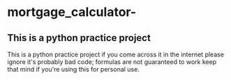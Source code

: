 # mortgage_calculator-

## This is a python practice project

This is a python practice project if you come across it in the internet please ignore it's probably bad code; formulas are not guaranteed to work keep that mind if you're using this for personal use. 